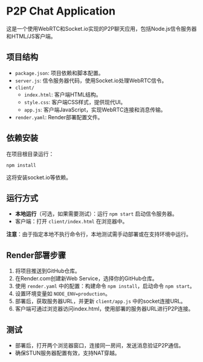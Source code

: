 # P2P Chat Application

这是一个使用WebRTC和Socket.io实现的P2P聊天应用，包括Node.js信令服务器和HTML/JS客户端。

## 项目结构
- `package.json`: 项目依赖和脚本配置。
- `server.js`: 信令服务器代码，使用Socket.io处理WebRTC信令。
- `client/`
  - `index.html`: 客户端HTML结构。
  - `style.css`: 客户端CSS样式，提供现代UI。
  - `app.js`: 客户端JavaScript，实现WebRTC连接和消息传输。
- `render.yaml`: Render部署配置文件。

## 依赖安装
在项目根目录运行：
```
npm install
```
这将安装socket.io等依赖。

## 运行方式
- **本地运行**（可选，如果需要测试）：运行 `npm start` 启动信令服务器。
- 客户端：打开 `client/index.html` 在浏览器中。

**注意**：由于指定本地不执行命令行，本地测试需手动部署或在支持环境中运行。

## Render部署步骤
1. 将项目推送到GitHub仓库。
2. 在Render.com创建新Web Service，选择你的GitHub仓库。
3. 使用 `render.yaml` 中的配置：构建命令 `npm install`，启动命令 `npm start`。
4. 设置环境变量如 `NODE_ENV=production`。
5. 部署后，获取服务器URL，并更新 `client/app.js` 中的socket连接URL。
6. 客户端可通过浏览器访问index.html，使用部署的服务器URL进行P2P连接。

## 测试
- 部署后，打开两个浏览器窗口，连接同一房间，发送消息验证P2P通信。
- 确保STUN服务器配置有效，支持NAT穿越。